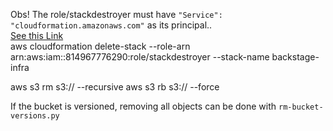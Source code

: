 Obs! The role/stackdestroyer must have `"Service": "cloudformation.amazonaws.com"` as its principal..  
[See this Link](https://aws.amazon.com/premiumsupport/knowledge-center/cloudformation-role-arn-error/)  
aws cloudformation delete-stack --role-arn arn:aws:iam::814967776290:role/stackdestroyer --stack-name backstage-infra


aws s3 rm s3:// --recursive
aws s3 rb s3:// --force

If the bucket is versioned, removing all objects can be done with `rm-bucket-versions.py`

